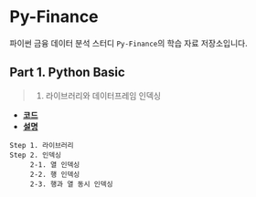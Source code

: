 # Py-Finance
파이썬 금융 데이터 분석 스터디 `Py-Finance`의 학습 자료 저장소입니다.

## Part 1. Python Basic
> 01. 라이브러리와 데이터프레임 인덱싱
- **[코드](https://github.com/sw-song/py_finance/blob/main/01_python_basic/01_library_and_indexing.ipynb)**
- **[설명](https://blog.naver.com/sw930601/222803780138)**
```
Step 1. 라이브러리
Step 2. 인덱싱
     2-1. 열 인덱싱
     2-2. 행 인덱싱
     2-3. 행과 열 동시 인덱싱
```






